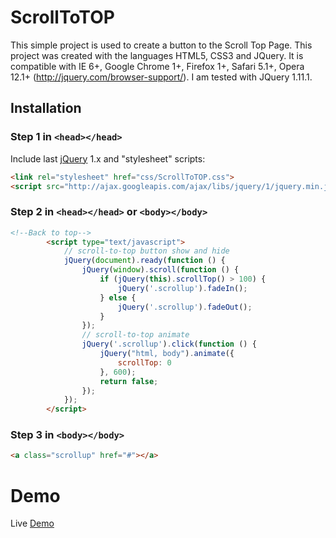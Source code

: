 ScrollToTOP
========

This simple project is used to create a button to the Scroll Top Page. 
This project was created with the languages ​​HTML5, CSS3 and JQuery. 
It is compatible with IE 6+, Google Chrome 1+, Firefox 1+, Safari 5.1+, Opera 12.1+ (http://jquery.com/browser-support/).
I am tested with JQuery 1.11.1.

## Installation

### Step 1 in ```<head></head>```

Include last [jQuery](http://ajax.googleapis.com/ajax/libs/jquery/1/jquery.min.js) 1.x and "stylesheet" scripts:
```html
<link rel="stylesheet" href="css/ScrollToTOP.css">
<script src="http://ajax.googleapis.com/ajax/libs/jquery/1/jquery.min.js"></script>
```

### Step 2 in ```<head></head>``` or ```<body></body>```
```html
<!--Back to top-->
        <script type="text/javascript">
            // scroll-to-top button show and hide
            jQuery(document).ready(function () {
                jQuery(window).scroll(function () {
                    if (jQuery(this).scrollTop() > 100) {
                        jQuery('.scrollup').fadeIn();
                    } else {
                        jQuery('.scrollup').fadeOut();
                    }
                });
                // scroll-to-top animate
                jQuery('.scrollup').click(function () {
                    jQuery("html, body").animate({
                        scrollTop: 0
                    }, 600);
                    return false;
                });
            });
        </script>
```
### Step 3 in ```<body></body>```
```html
<a class="scrollup" href="#"></a>
```

# Demo
Live [Demo](http://denis05.altervista.org/Utilit.html)
